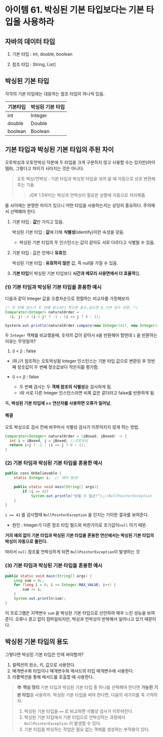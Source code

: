 # 아이템 61. 박싱된 기본 타입보다는 기본 타입을 사용하라

## 자바의 데이터 타입

1. 기본 타입 : int, double, boolean

2. 참조 타입 : String, List]

   

## 박싱된 기본 타입 

각각의 기본 타입에는 대응하는 참조 타입이 하나씩 있음.

| 기본타입 | 박싱된 기본 타입 |
| -------- | ---------------- |
| int      | Integer          |
| double   | Double           |
| boolean  | Boolean          |



## 기본 타입과 박싱된 기본 타입의 주된 차이

오토박싱과 오토언박싱 덕분에 두 타입을 크게 구분하지 않고 사용할 수는 있지만(아이템6), 그렇다고 차이가 사라지는 것은 아니다. 

> 오토 박싱/언박싱 : 기본 타입과 박싱된 타입을 섞어 쓸 때 자동으로 상호 변환해주는 기술.
>
> >  JDK 1.5부터는 박싱과 언박싱이 필요한 상황에 자동으로 처리해줌.

둘 사이에는 분명한 차이가 있으니 어떤 타입을 사용하는지는 상당히 중요하다. 주의해서 선택해야 한다.

1. 기본 타입 : **값**만 가지고 있음.

   박싱된 기본 타입 : **값**에 더해 **식별성**(identify)이란 속성을 갖음.

   - 박싱된 기본 타입의 두 인스턴스는 값이 같아도 서로 다르다고 식별될 수 있음.

2. 기본 타입 : 값은 언제나 **유효**함.

   박싱된 기본 타입 : **유효하지 않은** 값, 즉 null을 가질 수 있음.

3. **기본 타입**이 박싱된 기본 타입보다 **시간과 메모리 사용면에서 더 효율적**임.



###  (1) 기본 타임과 박싱된 기본 타입을 혼용한 예시

다음과 같이 Integer 값을 오름차순으로 정렬하는 비교자를 가정해보자.

```java
/* 첫 번째 원소가 두 번째 원소보다 작으면 음수,같으면 0,크면 양수 반환. */
Comparator<Integer> naturalOrder = 
  (i, j) -> (i < j) ? -1 : (i == j ? 0 : 1);

Systerm.out.println(naturalOrder.compare(new Integer(42), new Integer(42))); //0을 출력해야하지만, 실제로는 1을 출력함.
```

두 `Integer` 객체를 비교했을때, 숫자의 값이 같아서 `0`을 반환해야 할텐데 `1` 을 반환하는 이유는 무엇일까?

1. (i < j) :  false

- i와 j가 참조하는 오토박싱됨 Integer 인스턴스는 기본 타입 값으로 변환된 후 첫번째 정숫값이 두 번째 정숫값보다 작은지를 평가함.

- (i == j) :  false 
  - 두 번째 검사는 두 **객체 참조의 식별성**을 검사하게 됨.
  - i와 서로 다른 Integer 인스턴스라면 비록 값은 같더라고 false를 반환하게 됨.

즉, **박싱된 기본 타입에 == 연산자를 사용하면 오류가 일어남.**



#### 해결

오토 박싱으로 검사 전에 바꾸어서 식별성 검사가 이루어지지 않게 하는 방법.

```java
Comparator<Integer> naturalOrder = (iBoxed, jBoxed) -> {
  int i = iBoxed, j = jBoxed; //오토박싱
  return i<j ? -1 : (i == j ? 0 : 1);
}
```



### (2) 기본 타임과 박싱된 기본 타입을 혼용한 예시

```java
public cass Unbelievable {
	static Integer i;  // 예외 발생!
    
    public static void main(String[] args){
    	if (i == 42)
        	System.out.println("믿을 수 없군!");//NullPointerException
    }
}
```

`i == 42` 를 검사할때 `NullPointerException` 을 던지는 기이한 결과를 보여준다.

- 원인 : Integer가 다른 참조 타입 필드와 마찬가지로 초기값이`null` 이기 때문.

**거의 예외 없이 기본 타입과 박싱된 기본 타입을 혼용한 연산에서는 박싱된 기본 타입의 박싱이 자동으로 풀린다.**

따라서 `null` 참조를 언박싱하게 되면 `NullPointerException`이 발생하는 것



### (3) 기본 타임과 박싱된 기본 타입을 혼용한 예시

```java
public static void main(String[] args) {
	Long sum = 0L;
    for (long i = 0; i <= Integer.MAX_VALUE; i++) {
    	sum += i;
    }
    System.out.println(sum);
}
```

이 프로그램은 지역변수 `sum` 을 박싱된 기본 타입으로 선언하여 매우 느린 성능을 보여준다.
오류나 경고 없이 컴파일되지만, 박싱과 언박싱이 반복해서 일어나고 있기 때문이다.



## 박싱된 기본 타입의 용도

그렇다면 박싱된 기본 타입은 언제 써야할까?

1. 컬렉션의 원소, 키, 값으로 사용한다.
2. 매개변수화 타입이나 매개변수화 메서드의 타입 매개변수에 사용한다.
3. 리플렉션을 통해 메서드를 호출할 때 사용한다.




>📚 **핵심 정리**
>기본 타입과 박싱된 기본 타입 중 하나를 선택해야 한다면 **가능한 기본 타입**을 사용하자. 박싱된 기본 타입을 써야 한다면, 다음의 세가지를 꼭 기억하자.
>
>1. 박싱된 기본 타입을 `==` 로 비교하면 식별성 검사가 이루어진다.
>2. 박싱된 기본 타입에서 기본 타입으로 언박싱하는 과정에서 `NullPointerException` 이 발생할 수 있다.
>3. 기본 타입을 박싱하는 작업은 필요 없는 객체를 생성하는 부작용이 있다.


